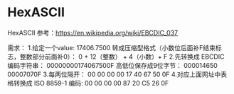 # HexASCII
HexASCII
参考：https://en.wikipedia.org/wiki/EBCDIC_037

需求：
1.给定一个value: 17406.7500  转成压缩型格式（小数位后面补F结束标志，整数部分前面补0）： 0 + 12（整数） + 4（小数）+ F
2.先转换成 EBCDIC 编码字符串： 00000000174067500F
高低位保存成9位字节：
000014650
00007070F
3.每两位隔开：                             00 00 00 00 17 40 67 50 0F
4.对应上面网址中表格转换成 ISO 8859-1 编码:  00 00 00 00 87 20 C5 26 0F
